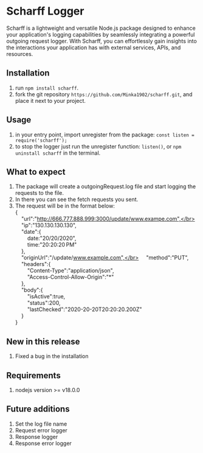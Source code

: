 # Scharff Logger
Scharff is a lightweight and versatile Node.js package designed to enhance your application's logging capabilities by seamlessly integrating a powerful outgoing request logger. With Scharff, you can effortlessly gain insights into the interactions your application has with external services, APIs, and resources.

## Installation
1) run `npm install scharff`.
2) fork the git repository `https://github.com/Minka1902/scharff.git`, and place it next to your project.

## Usage
1) in your entry point, import unregister from the package: `const listen = require('scharff');`
2) to stop the logger just run the unregister function: `listen()`, or `npm uninstall scharff` in the terminal.

## What to expect
1) The package will create a outgoingRequest.log file and start logging the requests to the file.
2) In there you can see the fetch requests you sent.
3) The request will be in the format below:</br>
{</br>
&nbsp;&nbsp;&nbsp;&nbsp;"url":"http://666.777.888.999:3000/update/www.exampe.com",</br>
&nbsp;&nbsp;&nbsp;&nbsp;"ip":"130.130.130.130",</br>
&nbsp;&nbsp;&nbsp;&nbsp;"date":{</br>
&nbsp;&nbsp;&nbsp;&nbsp;&nbsp;&nbsp;&nbsp;&nbsp;date:"20/20/2020",</br>
&nbsp;&nbsp;&nbsp;&nbsp;&nbsp;&nbsp;&nbsp;&nbsp;time:"20:20:20 PM"</br>
&nbsp;&nbsp;&nbsp;&nbsp;},</br>
&nbsp;&nbsp;&nbsp;&nbsp;"originUrl":"/update/www.example.com",</br>
&nbsp;&nbsp;&nbsp;&nbsp;"method":"PUT",</br>
&nbsp;&nbsp;&nbsp;&nbsp;"headers":{</br>
&nbsp;&nbsp;&nbsp;&nbsp;&nbsp;&nbsp;&nbsp;&nbsp;"Content-Type":"application/json",</br>
&nbsp;&nbsp;&nbsp;&nbsp;&nbsp;&nbsp;&nbsp;&nbsp;"Access-Control-Allow-Origin":"*"</br>
&nbsp;&nbsp;&nbsp;&nbsp;},</br>
&nbsp;&nbsp;&nbsp;&nbsp;"body":{</br>
&nbsp;&nbsp;&nbsp;&nbsp;&nbsp;&nbsp;&nbsp;&nbsp;"isActive":true,</br>
&nbsp;&nbsp;&nbsp;&nbsp;&nbsp;&nbsp;&nbsp;&nbsp;"status":200,</br>
&nbsp;&nbsp;&nbsp;&nbsp;&nbsp;&nbsp;&nbsp;&nbsp;"lastChecked":"2020-20-20T20:20:20.200Z"</br>
&nbsp;&nbsp;&nbsp;&nbsp;}</br>
}

## New in this release
1) Fixed a bug in the installation

## Requirements
1) nodejs version >= v18.0.0

## Future additions
1) Set the log file name
2) Request error logger
3) Response logger
4) Response error logger

